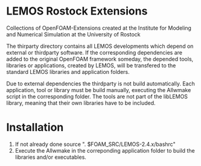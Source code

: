 LEMOS Rostock Extensions
====================
Collections of OpenFOAM-Extensions created at the Institute for
Modeling and Numerical Simulation at the University of Rostock

The thirparty directory contains all LEMOS developments which 
depend on external or thirdparty software.
If the corresponding dependencies are added to the original OpenFOAM 
framework someday, the depended tools, libraries or applications, created 
by LEMOS, will be transfered to the standard LEMOS libraries and 
application folders.

Due to external dependencies the thirdparty is not build automatically.
Each application, tool or library must be build manually, executing the 
Allwmake script in the corresponding folder. The tools are not part of
the libLEMOS library, meaning that their own libraries have to be included.

Installation
============

1. If not already done source  ". $FOAM_SRC/LEMOS-2.4.x/bashrc"
2. Execute the Allwmake in the correponding application folder to build the 
   libraries and/or executables.
